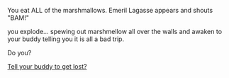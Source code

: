 You eat ALL of the marshmallows. Emeril Lagasse appears and shouts "BAM!"

you explode... spewing out marshmellow all over the walls and awaken to your buddy telling you it is all a bad trip.  

Do you?

[Tell your buddy to get lost?](get-lost/get-lost.md)
